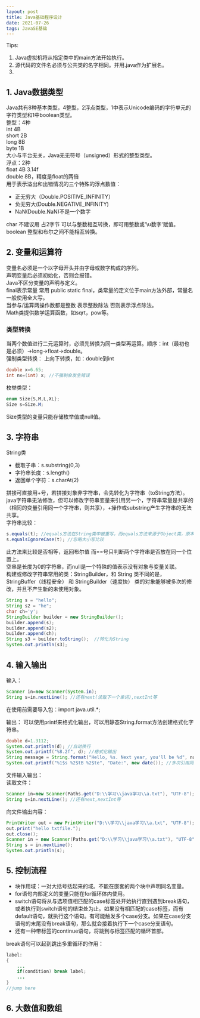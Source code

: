 ```yaml
---
layout: post
title: Java基础程序设计
date: 2021-07-26
tags: JavaSE基础
---
```

Tips: 
1. Java虚拟机将从指定类中的main方法开始执行。
2. 源代码的文件名必须与公共类的名字相同。并用.java作为扩展名。
3. 

## 1. Java数据类型
Java共有8种基本类型，4整型，2浮点类型，1中表示Unicode编码的字符单元的字符类型和1中boolean类型。  
整型：4种  
int 4B  
short 2B  
long 8B  
byte 1B  
大小与平台无关，Java无无符号（unsigned）形式的整型类型。  
浮点：2种  
float 4B  3.14f  
double 8B，精度是float的两倍  
用于表示溢出和出错情况的三个特殊的浮点数值：
- 正无穷大（Double.POSITIVE_INFINITY）
- 负无穷大(Double.NEGATIVE_INFINITY)
- NaN(Double.NaN)不是一个数字

char 不建议用 占2字节 可以与整数相互转换，即可用整数或'\u数字'赋值。  
boolean 整型和布尔之间不能相互转换。

## 2. 变量和运算符
变量名必须是一个以字母开头并由字母或数字构成的序列。  
声明变量后必须初始化，否则会报错。  
Java不区分变量的声明与定义。  
final表示常量 常用 public static final，类常量的定义位于main方法外部，常量名一般使用全大写。  
当参与/运算两操作数都是整数 表示整数除法 否则表示浮点除法。  
Math类提供数学运算函数，如sqrt，pow等。  

### 类型转换
当两个数值进行二元运算时，必须先转换为同一类型再运算。顺序：int（最初也是必须）->long->float->double。  
强制类型转换：
上向下转换，如：double到int

```java
double x=6.65;
int nx=(int) x; //不强制会发生错误
```

枚举类型：

```java
enum Size{S,M,L,XL};
Size s=Size.M;
```

Size类型的变量只能存储枚举值或null值。  

## 3. 字符串
String类
- 截取子串：s.substring(0,3)  
- 字符串长度：s.length()  
- 返回单个字符：s.charAt(2)  

拼接可直接用+号，若拼接对象非字符串，会先转化为字符串（toString方法）。  
java字符串无法修改，但可以修改字符串变量来引用另一个，字符串常量是共享的（相同的变量引用同一个字符串，则共享），+操作或substring产生字符串的无法共享。  
字符串比较：  

```java
s.equals(t); //equals方法在String类中被重写，而equals方法来源于Object类，原本用于比较地址
s.equalsIgnoreCase(t); //忽略大小写比较
```

此方法来比较是否相等，返回布尔值
而==号只判断两个字符串是否放在同一个位置上。  
空串是长度为0的字符串，而null是一个特殊的值表示没有对象与变量关联。  
构建或修改字符串常用的类：StringBuilder，和 String 类不同的是，StringBuffer（线程安全） 和 StringBuilder（速度快） 类的对象能够被多次的修改，并且不产生新的未使用对象。

```java
String s = "hello";
String s2 = "he";
char ch='y';
StringBuilder builder = new StringBuilder();
builder.append(s);
builder.append(s2);
builder.append(ch);
String s3 = builder.toString();  //转化为String
System.out.println(s3);
```

## 4. 输入输出
输入：

```java
Scanner in=new Scanner(System.in);
String s=in.nextLine(); //还有next(读取下一个单词),nextInt等
```
在使用前需要导入包：import java.util.*; 

输出： 
可以使用printf来格式化输出，可以用静态String.format方法创建格式化字符串。

```java
double d=1.3112;
System.out.println(d); //自动换行
System.out.printf("%8.2f", d); //格式化输出
String message = String.format("Hello, %s. Next year, you'll be %d", name , age); //格式化字符串，不能随变量更改而变化
System.out.printf("%1$s %2$tB %2$te", "Date:", new date()); //多次引用同一个变量可使用参数索引
```

文件输入输出：  
读取文件：

```java
Scanner in=new Scanner(Paths.get("D:\\学习\\java学习\\a.txt"), "UTF-8");  //必有path.get
String s=in.nextLine(); //还有next,nextInt等
```

向文件输出内容：

```java
PrintWriter out = new PrintWriter("D:\\学习\\java学习\\a.txt", "UTF-8"); //若文件不存在则创建文件
out.print("hello txtfile.");
out.close();
Scanner in = new Scanner(Paths.get("D:\\学习\\java学习\\a.txt"), "UTF-8");
String s = in.nextLine();
System.out.println(s);
```

## 5. 控制流程
- 块作用域：一对大括号括起来的域。不能在嵌套的两个块中声明同名变量。 
- for语句内部定义的变量只能在for循环体内使用。 
- switch语句将从与选项值相匹配的case标签处开始执行直到遇到break语句，或者执行到switch语句的结束处为止。如果没有相匹配的case标签，而有default语句，就执行这个语句。有可能触发多个case分支。如果在case分支语句的末尾没有break语句，那么就会接着执行下一个case分支语句。 
- 还有一种带标签的continue语句，将跳到与标签匹配的循环首部。 

break语句可以起到跳出多重循环的作用：

```java
label:
{
    ...
    if(condition) break label;
    ...
}
//jump here
```

## 6. 大数值和数组












